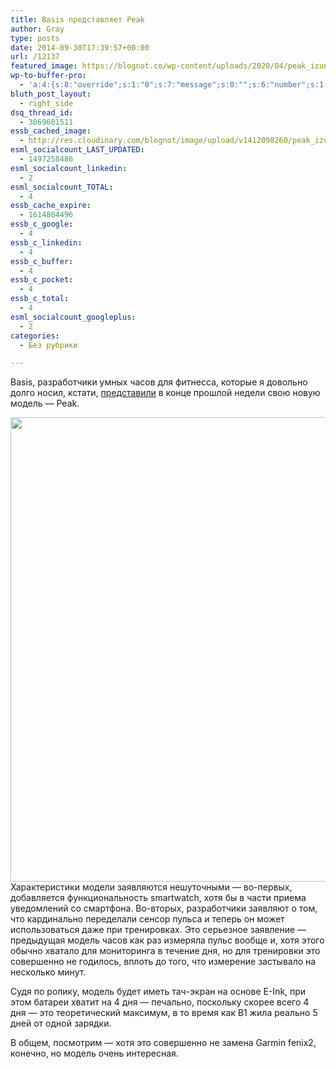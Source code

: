 ```yaml
---
title: Basis представляет Peak
author: Gray
type: posts
date: 2014-09-30T17:39:57+00:00
url: /12137
featured_image: https://blognot.co/wp-content/uploads/2020/04/peak_izunv7.png
wp-to-buffer-pro:
  - 'a:4:{s:8:"override";s:1:"0";s:7:"message";s:0:"";s:6:"number";s:1:"1";s:16:"alternateMessage";s:0:"";}'
bluth_post_layout:
  - right_side
dsq_thread_id:
  - 3069601511
essb_cached_image:
  - http://res.cloudinary.com/blognot/image/upload/v1412098260/peak_izunv7.png
esml_socialcount_LAST_UPDATED:
  - 1497258486
esml_socialcount_linkedin:
  - 2
esml_socialcount_TOTAL:
  - 4
essb_cache_expire:
  - 1614804496
essb_c_google:
  - 4
essb_c_linkedin:
  - 4
essb_c_buffer:
  - 4
essb_c_pocket:
  - 4
essb_c_total:
  - 4
esml_socialcount_googleplus:
  - 2
categories:
  - Без рубрики

---
```








Basis, разработчики умных часов для фитнесса, которые я довольно долго носил, кстати, [представили][1] в конце прошлой недели свою новую модель — Peak.

<img data-attachment-id="12138" data-permalink="https://blognot.co/12137/peak_izunv7" data-orig-file="https://i1.wp.com/blognot.co/wp-content/uploads/2020/04/peak_izunv7.png?fit=798%2C801&ssl=1" data-orig-size="798,801" data-comments-opened="1" data-image-meta="{&quot;aperture&quot;:&quot;0&quot;,&quot;credit&quot;:&quot;&quot;,&quot;camera&quot;:&quot;&quot;,&quot;caption&quot;:&quot;&quot;,&quot;created_timestamp&quot;:&quot;0&quot;,&quot;copyright&quot;:&quot;&quot;,&quot;focal_length&quot;:&quot;0&quot;,&quot;iso&quot;:&quot;0&quot;,&quot;shutter_speed&quot;:&quot;0&quot;,&quot;title&quot;:&quot;&quot;,&quot;orientation&quot;:&quot;0&quot;}" data-image-title="peak_izunv7" data-image-description="" data-medium-file="https://i1.wp.com/blognot.co/wp-content/uploads/2020/04/peak_izunv7.png?fit=300%2C300&ssl=1" data-large-file="https://i1.wp.com/blognot.co/wp-content/uploads/2020/04/peak_izunv7.png?fit=740%2C743&ssl=1" class="aligncenter wp-image-12138" src="https://i0.wp.com/res.cloudinary.com/blognot/image/upload/v1412098260/peak_izunv7.png?resize=740%2C743&#038;ssl=1" alt="" width="740" height="743" data-recalc-dims="1" />  
Характеристики модели заявляются нешуточными — во-первых, добавляется функциональность smartwatch, хотя бы в части приема уведомлений со смартфона. Во-вторых, разработчики заявляют о том, что кардинально переделали сенсор пульса и теперь он может использоваться даже при тренировках. Это серьезное заявление — предыдущая модель часов как раз измеряла пульс вообще и, хотя этого обычно хватало для мониторинга в течение дня, но для тренировки это совершенно не годилось, вплоть до того, что измерение застывало на несколько минут.

Судя по ролику, модель будет иметь тач-экран на основе E-Ink, при этом батареи хватит на 4 дня — печально, поскольку скорее всего 4 дня — это теоретический максимум, в то время как B1 жила реально 5 дней от одной зарядки.

В общем, посмотрим — хотя это совершенно не замена Garmin fenix2, конечно, но модель очень интересная.

 [1]: http://www.mybasis.com/blog/2014/09/peak-announce-post/